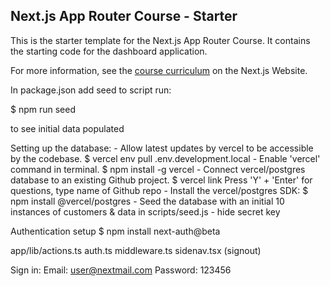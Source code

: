 ## Next.js App Router Course - Starter

This is the starter template for the Next.js App Router Course. It contains the starting code for the dashboard application.

For more information, see the [course curriculum](https://nextjs.org/learn) on the Next.js Website.

In package.json add seed to script
run: 

$ npm run seed 

to see initial data populated

Setting up the database:
    - Allow latest updates by vercel to be accessible by the codebase. $ vercel env pull .env.development.local
    - Enable 'vercel' command in terminal. $ npm install -g vercel
    - Connect vercel/postgres database to an existing Github project. $ vercel link
       Press 'Y' + 'Enter' for questions, type name of Github repo
    - Install the vercel/postgres SDK: $ npm install @vercel/postgres
    - Seed the database with an initial 10 instances of customers & data in scripts/seed.js
    - hide secret key


Authentication setup
$ npm install next-auth@beta

app/lib/actions.ts
auth.ts
middleware.ts
sidenav.tsx (signout)

Sign in:
Email: user@nextmail.com
Password: 123456